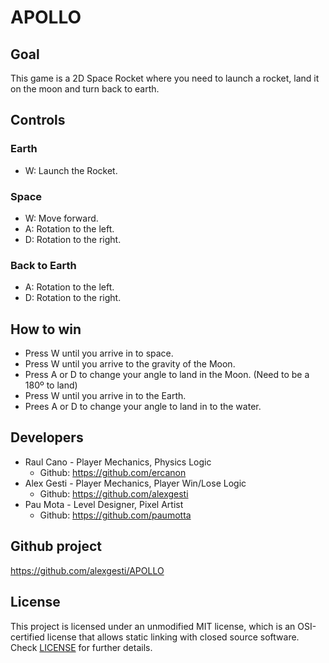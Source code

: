 # APOLLO

## Goal

This game is a 2D Space Rocket where you need to launch a rocket, land it on the moon and turn back to earth.
 
## Controls

### Earth

 - W: Launch the Rocket.
 
### Space

 - W: Move forward.
 - A: Rotation to the left.
 - D: Rotation to the right.

### Back to Earth

 - A: Rotation to the left.
 - D: Rotation to the right.

## How to win

 - Press W until you arrive in to space.
 - Press W until you arrive to the gravity of the Moon.
 - Press A or D to change your angle to land in the Moon. (Need to be a 180º to land)
 - Press W until you arrive in to the Earth.
 - Prees A or D to change your angle to land in to the water.

## Developers

 - Raul Cano - Player Mechanics, Physics Logic
   - Github: https://github.com/ercanon
 - Alex Gesti - Player Mechanics, Player Win/Lose Logic
   - Github: https://github.com/alexgesti
 - Pau Mota - Level Designer, Pixel Artist
   - Github: https://github.com/paumotta

## Github project

https://github.com/alexgesti/APOLLO

## License

This project is licensed under an unmodified MIT license, which is an OSI-certified license that allows static linking with closed source software. Check [LICENSE](LICENSE) for further details.
